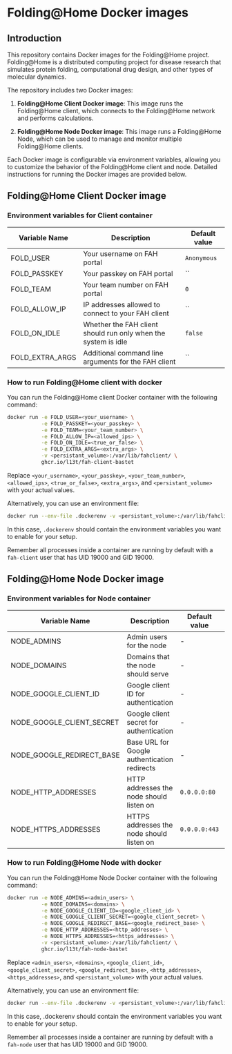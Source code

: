 # Folding@Home Docker images

## Introduction

This repository contains Docker images for the Folding@Home project. Folding@Home is a distributed computing project for disease research that simulates protein folding, computational drug design, and other types of molecular dynamics.

The repository includes two Docker images:

1. **Folding@Home Client Docker image**: This image runs the Folding@Home client, which connects to the Folding@Home network and performs calculations.

2. **Folding@Home Node Docker image**: This image runs a Folding@Home Node, which can be used to manage and monitor multiple Folding@Home clients.

Each Docker image is configurable via environment variables, allowing you to customize the behavior of the Folding@Home client and node. Detailed instructions for running the Docker images are provided below.

## Folding@Home Client Docker image

### Environment variables for Client container

| Variable Name   | Description                                                    | Default value |
|-----------------|----------------------------------------------------------------|---------------|
| FOLD_USER       | Your username on FAH portal                                    | `Anonymous`   |
| FOLD_PASSKEY    | Your passkey on FAH portal                                     | ``            |
| FOLD_TEAM       | Your team number on FAH portal                                 | `0`           |
| FOLD_ALLOW_IP   | IP addresses allowed to connect to your FAH client             | ``            |
| FOLD_ON_IDLE    | Whether the FAH client should run only when the system is idle | `false`       |
| FOLD_EXTRA_ARGS | Additional command line arguments for the FAH client           | ``            |

### How to run Folding@Home client with docker

You can run the Folding@Home client Docker container with the following command:

```bash
docker run -e FOLD_USER=<your_username> \
           -e FOLD_PASSKEY=<your_passkey> \
           -e FOLD_TEAM=<your_team_number> \
           -e FOLD_ALLOW_IP=<allowed_ips> \
           -e FOLD_ON_IDLE=<true_or_false> \
           -e FOLD_EXTRA_ARGS=<extra_args> \
           -v <persistant_volume>:/var/lib/fahclient/ \
           ghcr.io/l13t/fah-client-bastet
```

Replace `<your_username>`, `<your_passkey>`, `<your_team_number>`, `<allowed_ips>`, `<true_or_false>`, `<extra_args>`, and `<persistant_volume>` with your actual values.

Alternatively, you can use an environment file:

```bash
docker run --env-file .dockerenv -v <persistant_volume>:/var/lib/fahclient/ ghcr.io/l13t/fah-client-bastet
```

In this case, `.dockerenv` should contain the environment variables you want to enable for your setup.

Remember all processes inside a container are running by default with a `fah-client` user that has UID 19000 and GID 19000.

## Folding@Home Node Docker image

### Environment variables for Node container

| Variable Name             | Description                                  | Default value | Required |
|---------------------------|----------------------------------------------|---------------|----------|
| NODE_ADMINS               | Admin users for the node                     | -             | true     |
| NODE_DOMAINS              | Domains that the node should serve           | -             | true     |
| NODE_GOOGLE_CLIENT_ID     | Google client ID for authentication          | -             | true     |
| NODE_GOOGLE_CLIENT_SECRET | Google client secret for authentication      | -             | true     |
| NODE_GOOGLE_REDIRECT_BASE | Base URL for Google authentication redirects | -             | true     |
| NODE_HTTP_ADDRESSES       | HTTP addresses the node should listen on     | `0.0.0.0:80`  | false    |
| NODE_HTTPS_ADDRESSES      | HTTPS addresses the node should listen on    | `0.0.0.0:443` | false    |

### How to run Folding@Home Node with docker

You can run the Folding@Home Node Docker container with the following command:

```bash
docker run -e NODE_ADMINS=<admin_users> \
           -e NODE_DOMAINS=<domains> \
           -e NODE_GOOGLE_CLIENT_ID=<google_client_id> \
           -e NODE_GOOGLE_CLIENT_SECRET=<google_client_secret> \
           -e NODE_GOOGLE_REDIRECT_BASE=<google_redirect_base> \
           -e NODE_HTTP_ADDRESSES=<http_addresses> \
           -e NODE_HTTPS_ADDRESSES=<https_addresses> \
           -v <persistant_volume>:/var/lib/fahclient/ \
           ghcr.io/l13t/fah-node-bastet
```

Replace `<admin_users>`, `<domains>`, `<google_client_id>`, `<google_client_secret>`, `<google_redirect_base>`, `<http_addresses>`, `<https_addresses>`, and `<persistant_volume>` with your actual values.

Alternatively, you can use an environment file:

```bash
docker run --env-file .dockerenv -v <persistant_volume>:/var/lib/fahclient/ ghcr.io/l13t/fah-node-bastet
```

In this case, .dockerenv should contain the environment variables you want to enable for your setup.

Remember all processes inside a container are running by default with a `fah-node` user that has UID 19000 and GID 19000.
